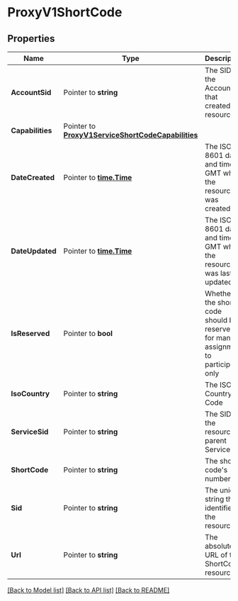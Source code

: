 # ProxyV1ShortCode

## Properties

Name | Type | Description | Notes
------------ | ------------- | ------------- | -------------
**AccountSid** | Pointer to **string** | The SID of the Account that created the resource |
**Capabilities** | Pointer to [**ProxyV1ServiceShortCodeCapabilities**](ProxyV1ServiceShortCodeCapabilities.md) |  |
**DateCreated** | Pointer to [**time.Time**](time.Time.md) | The ISO 8601 date and time in GMT when the resource was created |
**DateUpdated** | Pointer to [**time.Time**](time.Time.md) | The ISO 8601 date and time in GMT when the resource was last updated |
**IsReserved** | Pointer to **bool** | Whether the short code should be reserved for manual assignment to participants only |
**IsoCountry** | Pointer to **string** | The ISO Country Code |
**ServiceSid** | Pointer to **string** | The SID of the resource's parent Service |
**ShortCode** | Pointer to **string** | The short code's number |
**Sid** | Pointer to **string** | The unique string that identifies the resource |
**Url** | Pointer to **string** | The absolute URL of the ShortCode resource |

[[Back to Model list]](../README.md#documentation-for-models) [[Back to API list]](../README.md#documentation-for-api-endpoints) [[Back to README]](../README.md)


